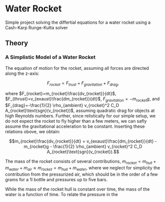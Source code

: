 # Water Rocket
Simple project solving the differtial equations for a water rocket using a Cash-Karp Runge-Kutta solver  

## Theory

### A Simplistic Model of a Water Rocket
The equation of motion for the rocket, assuming all forces are directed along the z-axis:
```math
F_{rocket} = F_{trust} + F_{gravitation} + F_{drag},
```
where $F_{rocket}=m_{rocket}\frac{dv_{rocket}}{dt}$, $F_{thrust}=v_{exaust}\frac{dm_{rocket}}{dt}$, $F_{gravitation}=-m_{rocket}g$, and $F_{drag}=-\frac{1}{2} \rho_{ambient} v_{rocket}^2 C_D A_{rocket}\text{sgn}(v_{rocket})$, assuming quadratic drag for objects at high Reynolds numbers. Further, since relistically for our simple setup, we do not expect the rocket to fly higher than a few meters, we can safly assume the gravitational acceleration to be constant. Inserting these relations obove, we obtain:
```math
m_{rocket}\frac{dv_{rocket}}{dt} = v_{exaust}\frac{dm_{rocket}}{dt} - m_{rocket}g - \frac{1}{2} \rho_{ambient} v_{rocket}^2 C_D A_{rocket}\text{sgn}(v_{rocket}).
```
The mass of the rocket consists of several contributions, $m_{rocket} = m_{hull}+m_{water}+m_{air}\approx m_{rocket} = m_{hull}+m_{water}$, where we neglect for simplicity the contribution from the pressurized air, which should be in the order of a few grams for a 1l bottle and pressures up to five bars.  

While the mass of the rocket hull is constant over time, the mass of the water is a function of time. To relate the pressure in the 

